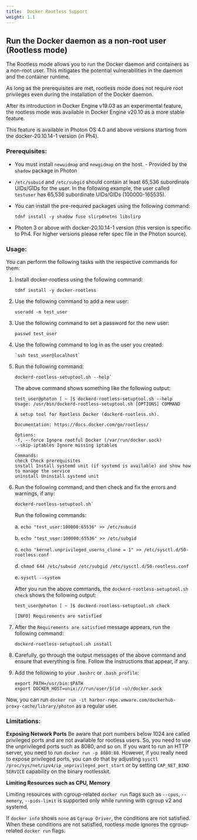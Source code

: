 ```yaml
---
title:  Docker Rootless Support
weight: 1.1
---
```


## Run the Docker daemon as a non-root user (Rootless mode)

The Rootless mode allows you to run the Docker daemon and containers as a non-root user. This mitigates the potential vulnerabilities in the daemon and the container runtime.

 As long as the prerequisites are met, rootless mode does not require root privileges even during the installation of the Docker daemon.


After its introduction in Docker Engine v19.03 as an experimental feature, the rootless mode was available in Docker Engine v20.10 as a more stable feature.

This feature is available in Photon OS 4.0 and above versions starting from the docker-20.10.14-1 version (in Ph4).

### Prerequisites:

- You must install `newuidmap` and `newgidmap` on the host. - Provided by the `shadow` package in Photon

- `/etc/subuid` and `/etc/subgid` should contain at least 65,536 subordinate UIDs/GIDs for the user. In the following example, the user called `testuser` has 65,536 subordinate UIDs/GIDs (100000-165535).

- You can install the pre-required packages using the following command: 
	
	```
	tdnf install -y shadow fuse slirp4netns libslirp
	```    

- Photon 3 or above with docker-20.10.14-1 version (this version is specific to Ph4. For higher versions please refer spec file in the Photon source).


### Usage:

You can perform the following tasks with the respective commands for them:

1. Install docker-rootless using the following command:  

	```
	tdnf install -y docker-rootless
	```   

2. Use the following command to add a new user: 
	```
	useradd -m test_user
	```   
3. Use the following command to set a password for the new user: 
	```
	passwd test_user
	```   
4. Use the following command to log in as the user you created: 
	```
	`ssh test_user@localhost`
	```   

5. Run the following command: 

	```
	dockerd-rootless-setuptool.sh --help`
	```   
	The above command shows something like the following output:

	``` 
	test_user@photon [ ~ ]$ dockerd-rootless-setuptool.sh --help
	Usage: /usr/bin/dockerd-rootless-setuptool.sh [OPTIONS] COMMAND
	 
	A setup tool for Rootless Docker (dockerd-rootless.sh).
	 
	Documentation: https://docs.docker.com/go/rootless/
	 
	Options:
	-f, --force Ignore rootful Docker (/var/run/docker.sock)
	--skip-iptables Ignore missing iptables
	 
	Commands:
	check Check prerequisites
	install Install systemd unit (if systemd is available) and show how to manage the service
	uninstall Uninstall systemd unit
	```    


6. Run the following command, and then check and fix the errors and warnings, if any:
	```
	dockerd-rootless-setuptool.sh`
	```   
	Run the following commands:

	a. `echo "test_user:100000:65536" >> /etc/subuid`

	b. `echo "test_user:100000:65536" >> /etc/subgid`

	c. `echo "kernel.unprivileged_userns_clone = 1" >> /etc/sysctl.d/50-rootless.conf`

	d. `chmod 644 /etc/subuid /etc/subgid /etc/sysctl.d/50-rootless.conf`

	e. `sysctl --system`
	
	After you run the above commands, the `dockerd-rootless-setuptool.sh check` shows the following output:
	
	```
	test_user@photon [ ~ ]$ dockerd-rootless-setuptool.sh check
	 
	[INFO] Requirements are satisfied
	```   

7. After the `Requirements are satisfied` message appears,  run the following command: 

	```
	dockerd-rootless-setuptool.sh install
	```   

8. Carefully, go through the output messages of the above command and ensure that everything is fine. Follow the instructions that appear, if any.

9. Add the following to your `.bashrc` or `.bash_profile`:

	```
	export PATH=/usr/bin:$PATH
	export DOCKER_HOST=unix:///run/user/$(id -u)/docker.sock
	```   
Now, you can run `docker run -it harbor-repo.vmware.com/dockerhub-proxy-cache/library/photon` as a regular user.


### Limitations:

**Exposing Network Ports**
Be aware that port numbers below 1024 are called privileged ports and are not available for rootless users. So, you need to use the unprivileged ports such as  8080, and so on. If you want to run an HTTP server, you need to run `docker run -p 8080:80`. However, if you really need to expose privileged ports, you can do that by adjusting `sysctl /proc/sys/net/ipv4/ip_unprivileged_port_start` or by setting `CAP_NET_BIND SERVICE` capability on the binary rootlesskit.

**Limiting Resources such as CPU, Memory**

Limiting resources with cgroup-related `docker run` flags such as `--cpus`, `--memory`, `--pids-limit` is supported only while running with cgroup v2 and systemd.

If `docker info` shows `none` as `Cgroup Driver`, the conditions are not satisfied. When these conditions are not satisfied, rootless mode ignores the cgroup-related `docker run` flags.

